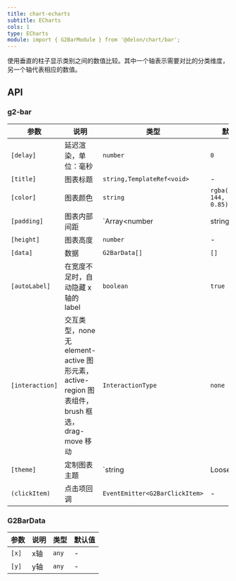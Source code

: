 ```yaml
---
title: chart-echarts
subtitle: ECharts
cols: 1
type: ECharts
module: import { G2BarModule } from '@delon/chart/bar';
---
```


使用垂直的柱子显示类别之间的数值比较。其中一个轴表示需要对比的分类维度，另一个轴代表相应的数值。

## API

### g2-bar

| 参数 | 说明 | 类型 | 默认值 |
|----|----|----|-----|
| `[delay]` | 延迟渲染，单位：毫秒 | `number` | `0` |
| `[title]` | 图表标题 | `string,TemplateRef<void>` | - |
| `[color]` | 图表颜色 | `string` | `rgba(24, 144, 255, 0.85)` |
| `[padding]` | 图表内部间距 | `Array<number | string> | string` | `[32, 0, 32, 40]` |
| `[height]` | 图表高度 | `number` | - |
| `[data]` | 数据 | `G2BarData[]` | `[]` |
| `[autoLabel]` | 在宽度不足时，自动隐藏 x 轴的 label | `boolean` | `true` |
| `[interaction]` | 交互类型，none 无 element-active 图形元素，active-region 图表组件，brush 框选，drag-move 移动 | `InteractionType` | `none` |
| `[theme]` | 定制图表主题 | `string | LooseObject` | - |
| `(clickItem)` | 点击项回调 | `EventEmitter<G2BarClickItem>` | - |

### G2BarData

| 参数 | 说明 | 类型 | 默认值 |
|----|----|----|-----|
| `[x]` | x轴 | `any` | - |
| `[y]` | y轴 | `any` | - |